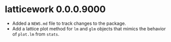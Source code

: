 # latticework 0.0.0.9000

* Added a `NEWS.md` file to track changes to the package.
* Add a lattice plot method for `lm` and `glm` objects that mimics the behavior
of `plot.lm` from `stats`.



